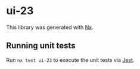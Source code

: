 # ui-23

This library was generated with [Nx](https://nx.dev).

## Running unit tests

Run `nx test ui-23` to execute the unit tests via [Jest](https://jestjs.io).
